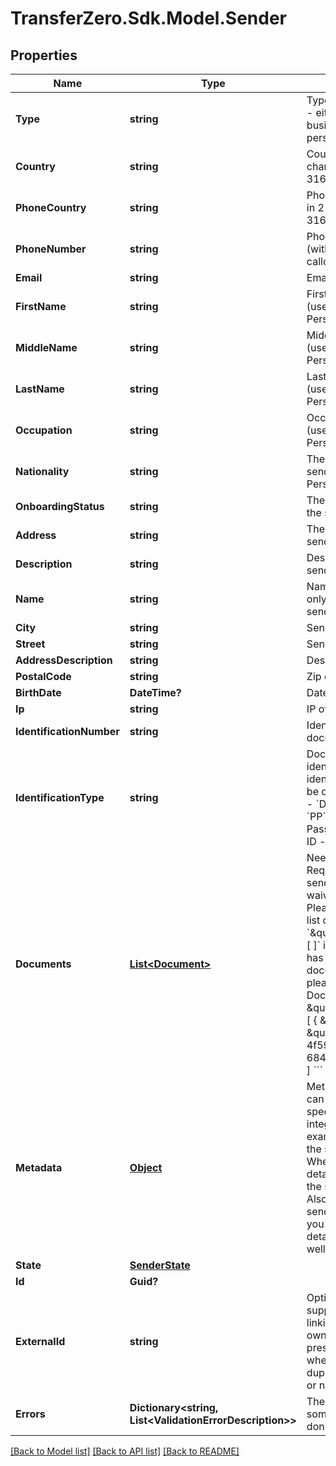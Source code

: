 
# TransferZero.Sdk.Model.Sender

## Properties

Name | Type | Description | Notes
------------ | ------------- | ------------- | -------------
**Type** | **string** | Type of sender to create - either person or business (defaults to person)  | [optional] 
**Country** | **string** | Country of sender in 2-character alpha ISO 3166-2 country format | 
**PhoneCountry** | **string** | Phone country of sender in 2-character alpha ISO 3166-2 country format | 
**PhoneNumber** | **string** | Phone number of sender (without country callcode) | [optional] 
**Email** | **string** | Email of sender | 
**FirstName** | **string** | First name of sender (used only with a Personal sender) | [optional] 
**MiddleName** | **string** | Middle name of sender (used only with a Personal sender) | [optional] 
**LastName** | **string** | Last name of sender (used only with a Personal sender) | [optional] 
**Occupation** | **string** | Occupation of sender (used only with a Personal sender) | [optional] 
**Nationality** | **string** | The nationality of the sender (used only with a Personal sender) | [optional] 
**OnboardingStatus** | **string** | The onboarding status of the sender | [optional] 
**Address** | **string** | The address of the sender | [optional] 
**Description** | **string** | Description of the sender | [optional] 
**Name** | **string** | Name of sender (used only with a Business sender) | [optional] 
**City** | **string** | Sender&#39;s city | 
**Street** | **string** | Sender&#39;s street | 
**AddressDescription** | **string** | Description of address | [optional] 
**PostalCode** | **string** | Zip code of sender | 
**BirthDate** | **DateTime?** | Date of birth of sender | [optional] 
**Ip** | **string** | IP of sender | 
**IdentificationNumber** | **string** | Identification number of document used | [optional] 
**IdentificationType** | **string** | Document to be identified. The identification type can be one of the following:  - &#x60;DL&#x60;: Driving License - &#x60;PP&#x60;: International Passport - &#x60;ID&#x60;: National ID - &#x60;OT&#x60;: Other | [optional] 
**Documents** | [**List&lt;Document&gt;**](Document.md) | Needed for KYC checks. Required to approve the sender unless KYC is waived for your account. Please send us an empty list of documents: &#x60;\&quot;documents\&quot;: [ ]&#x60; in the request if KYC has been waived.  If the documents already exist, please send the Document ID eg. &#x60;&#x60;&#x60;JSON \&quot;documents\&quot;: [   {     \&quot;id\&quot;: \&quot;b6648ba3-1c7b-4f59-8580-684899c84a07\&quot;   } ] &#x60;&#x60;&#x60; | 
**Metadata** | [**Object**](.md) | Metadata of sender. You can store any detail specific to your integration here (for example the local ID of the sender on your end). When requesting sender details you will receive the sent metadata back. Also when sending sender related webhooks you will receive the details stored here as well. | [optional] 
**State** | [**SenderState**](SenderState.md) |  | [optional] 
**Id** | **Guid?** |  | [optional] 
**ExternalId** | **string** | Optional ID that is supplied by partner linking it to the partner&#39;s own Sender ID. Note: if present we will validate whether the sent ID is a duplicate in our system or not. | [optional] 
**Errors** | **Dictionary&lt;string, List&lt;ValidationErrorDescription&gt;&gt;** | The fields that have some problems and don&#39;t pass validation | [optional] 

[[Back to Model list]](../README.md#documentation-for-models)
[[Back to API list]](../README.md#documentation-for-api-endpoints)
[[Back to README]](../README.md)

